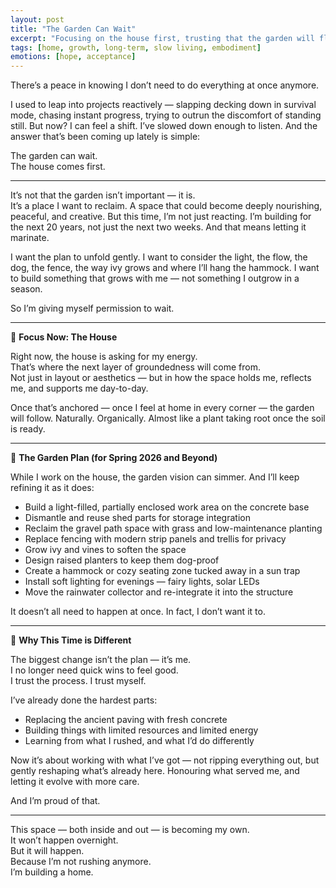 ```yaml
---
layout: post
title: "The Garden Can Wait"
excerpt: "Focusing on the house first, trusting that the garden will flourish in its own time."
tags: [home, growth, long-term, slow living, embodiment]
emotions: [hope, acceptance]
---
```


There’s a peace in knowing I don’t need to do everything at once anymore.

I used to leap into projects reactively — slapping decking down in survival mode, chasing instant progress, trying to outrun the discomfort of standing still. But now? I can feel a shift. I’ve slowed down enough to listen. And the answer that’s been coming up lately is simple:

The garden can wait.  
The house comes first.

---

It’s not that the garden isn’t important — it is.  
It’s a place I want to reclaim. A space that could become deeply nourishing, peaceful, and creative. But this time, I’m not just reacting. I’m building for the next 20 years, not just the next two weeks. And that means letting it marinate.

I want the plan to unfold gently. I want to consider the light, the flow, the dog, the fence, the way ivy grows and where I’ll hang the hammock. I want to build something that grows with me — not something I outgrow in a season.

So I’m giving myself permission to wait.

---

🏡 **Focus Now: The House**

Right now, the house is asking for my energy.  
That’s where the next layer of groundedness will come from.  
Not just in layout or aesthetics — but in how the space holds me, reflects me, and supports me day-to-day.

Once that’s anchored — once I feel at home in every corner — the garden will follow. Naturally. Organically. Almost like a plant taking root once the soil is ready.

---

🌿 **The Garden Plan (for Spring 2026 and Beyond)**

While I work on the house, the garden vision can simmer. And I’ll keep refining it as it does:

- Build a light-filled, partially enclosed work area on the concrete base  
- Dismantle and reuse shed parts for storage integration  
- Reclaim the gravel path space with grass and low-maintenance planting  
- Replace fencing with modern strip panels and trellis for privacy  
- Grow ivy and vines to soften the space  
- Design raised planters to keep them dog-proof  
- Create a hammock or cozy seating zone tucked away in a sun trap  
- Install soft lighting for evenings — fairy lights, solar LEDs  
- Move the rainwater collector and re-integrate it into the structure

It doesn’t all need to happen at once. In fact, I don’t want it to.

---

🔨 **Why This Time is Different**

The biggest change isn’t the plan — it’s me.  
I no longer need quick wins to feel good.  
I trust the process. I trust myself.

I’ve already done the hardest parts:

- Replacing the ancient paving with fresh concrete  
- Building things with limited resources and limited energy  
- Learning from what I rushed, and what I’d do differently

Now it’s about working with what I’ve got — not ripping everything out, but gently reshaping what’s already here. Honouring what served me, and letting it evolve with more care.

And I’m proud of that.

---

This space — both inside and out — is becoming my own.  
It won’t happen overnight.  
But it will happen.  
Because I’m not rushing anymore.  
I’m building a home.
